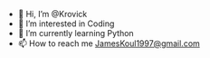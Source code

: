 - 👋 Hi, I’m @Krovick
- 👀 I’m interested in Coding
- 🌱 I’m currently learning Python
- 📫 How to reach me JamesKoul1997@gmail.com

<!---
Krovick/Krovick is a ✨ special ✨ repository because its `README.md` (this file) appears on your GitHub profile.
You can click the Preview link to take a look at your changes.
--->
